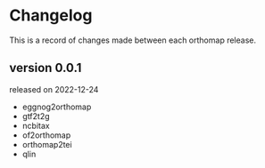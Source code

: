 # Changelog

This is a record of changes made between each orthomap release.

## version 0.0.1

released on 2022-12-24

- eggnog2orthomap
- gtf2t2g
- ncbitax
- of2orthomap
- orthomap2tei
- qlin
